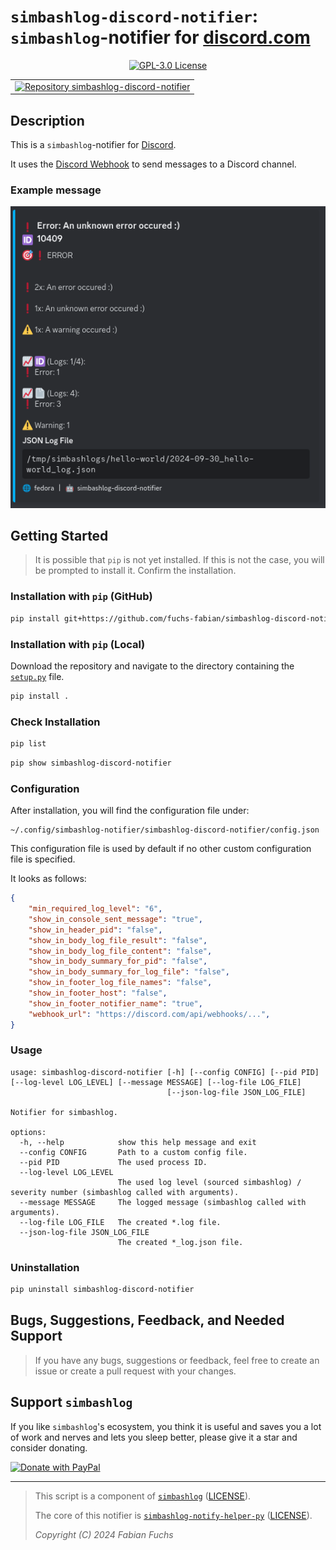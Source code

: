 # `simbashlog-discord-notifier`: `simbashlog`-notifier for [discord.com](https://discord.com)

<p align="center">
  <a href="./LICENSE">
    <img alt="GPL-3.0 License" src="https://img.shields.io/badge/GitHub-GPL--3.0-informational">
  </a>
</p>

<div align="center">
  <table>
    <tr>
      <td>
        <a href="https://github.com/fuchs-fabian/simbashlog-discord-notifier">
          <img src="https://github-readme-stats.vercel.app/api/pin/?username=fuchs-fabian&repo=simbashlog-discord-notifier&theme=holi&hide_border=true&border_radius=10" alt="Repository simbashlog-discord-notifier"/>
        </a>
      </td>
    </tr>
  </table>
</div>

## Description

This is a `simbashlog`-notifier for [Discord](https://discord.com).

It uses the [Discord Webhook](https://discord.com/developers/docs/resources/webhook) to send messages to a Discord channel.

### Example message

![Example message](./images/example_message.png)

## Getting Started

> It is possible that `pip` is not yet installed. If this is not the case, you will be prompted to install it. Confirm the installation.

### Installation with `pip` (GitHub)

```bash
pip install git+https://github.com/fuchs-fabian/simbashlog-discord-notifier
```

### Installation with `pip` (Local)

Download the repository and navigate to the directory containing the [`setup.py`](setup.py) file.

```bash
pip install .
```

### Check Installation

```bash
pip list
```

```bash
pip show simbashlog-discord-notifier
```

### Configuration

After installation, you will find the configuration file under:

```plain
~/.config/simbashlog-notifier/simbashlog-discord-notifier/config.json
```

This configuration file is used by default if no other custom configuration file is specified.

It looks as follows:

```json
{
    "min_required_log_level": "6",
    "show_in_console_sent_message": "true",
    "show_in_header_pid": "false",
    "show_in_body_log_file_result": "false",
    "show_in_body_log_file_content": "false",
    "show_in_body_summary_for_pid": "false",
    "show_in_body_summary_for_log_file": "false",
    "show_in_footer_log_file_names": "false",
    "show_in_footer_host": "false",
    "show_in_footer_notifier_name": "true",
    "webhook_url": "https://discord.com/api/webhooks/...",
}
```

### Usage

```plain
usage: simbashlog-discord-notifier [-h] [--config CONFIG] [--pid PID] [--log-level LOG_LEVEL] [--message MESSAGE] [--log-file LOG_FILE]
                                   [--json-log-file JSON_LOG_FILE]

Notifier for simbashlog.

options:
  -h, --help            show this help message and exit
  --config CONFIG       Path to a custom config file.
  --pid PID             The used process ID.
  --log-level LOG_LEVEL
                        The used log level (sourced simbashlog) / severity number (simbashlog called with arguments).
  --message MESSAGE     The logged message (simbashlog called with arguments).
  --log-file LOG_FILE   The created *.log file.
  --json-log-file JSON_LOG_FILE
                        The created *_log.json file.
```

### Uninstallation

```bash
pip uninstall simbashlog-discord-notifier
```

## Bugs, Suggestions, Feedback, and Needed Support

> If you have any bugs, suggestions or feedback, feel free to create an issue or create a pull request with your changes.

## Support `simbashlog`

If you like `simbashlog`'s ecosystem, you think it is useful and saves you a lot of work and nerves and lets you sleep better, please give it a star and consider donating.

<a href="https://www.paypal.com/donate/?hosted_button_id=4G9X8TDNYYNKG" target="_blank">
  <!--
    https://github.com/stefan-niedermann/paypal-donate-button
  -->
  <img src="https://raw.githubusercontent.com/stefan-niedermann/paypal-donate-button/master/paypal-donate-button.png" style="height: 90px; width: 217px;" alt="Donate with PayPal"/>
</a>

---

> This script is a component of [`simbashlog`](https://github.com/fuchs-fabian/simbashlog) ([LICENSE](https://github.com/fuchs-fabian/simbashlog/blob/main/LICENSE)).
>
> The core of this notifier is [`simbashlog-notify-helper-py`](https://github.com/fuchs-fabian/simbashlog-notify-helper-py) ([LICENSE](https://github.com/fuchs-fabian/simbashlog-notify-helper-py/blob/main/LICENSE)).
>
> *Copyright (C) 2024 Fabian Fuchs*
